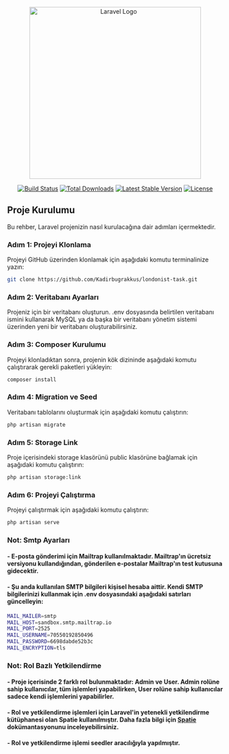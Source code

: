 <p align="center"><a href="https://laravel.com" target="_blank"><img src="https://raw.githubusercontent.com/laravel/art/master/logo-lockup/5%20SVG/2%20CMYK/1%20Full%20Color/laravel-logolockup-cmyk-red.svg" width="400" alt="Laravel Logo"></a></p>

<p align="center">
<a href="https://github.com/laravel/framework/actions"><img src="https://github.com/laravel/framework/workflows/tests/badge.svg" alt="Build Status"></a>
<a href="https://packagist.org/packages/laravel/framework"><img src="https://img.shields.io/packagist/dt/laravel/framework" alt="Total Downloads"></a>
<a href="https://packagist.org/packages/laravel/framework"><img src="https://img.shields.io/packagist/v/laravel/framework" alt="Latest Stable Version"></a>
<a href="https://packagist.org/packages/laravel/framework"><img src="https://img.shields.io/packagist/l/laravel/framework" alt="License"></a>
</p>

## Proje Kurulumu

Bu rehber, Laravel projenizin nasıl kurulacağına dair adımları içermektedir.

### Adım 1: Projeyi Klonlama

Projeyi GitHub üzerinden klonlamak için aşağıdaki komutu terminalinize yazın:

```bash
git clone https://github.com/Kadirbugrakkus/londonist-task.git
```

### Adım 2: Veritabanı Ayarları

Projeniz için bir veritabanı oluşturun. .env dosyasında belirtilen veritabanı ismini kullanarak MySQL ya da başka bir veritabanı yönetim sistemi üzerinden yeni bir veritabanı oluşturabilirsiniz.

### Adım 3: Composer Kurulumu

Projeyi klonladıktan sonra, projenin kök dizininde aşağıdaki komutu çalıştırarak gerekli paketleri yükleyin:

```bash
composer install
```

### Adım 4: Migration ve Seed

Veritabanı tablolarını oluşturmak için aşağıdaki komutu çalıştırın:

```bash
php artisan migrate
```

### Adım 5: Storage Link

Proje içerisindeki storage klasörünü public klasörüne bağlamak için aşağıdaki komutu çalıştırın:

```bash
php artisan storage:link
```

### Adım 6: Projeyi Çalıştırma

Projeyi çalıştırmak için aşağıdaki komutu çalıştırın:

```bash
php artisan serve
```


### Not: Smtp Ayarları

#### - E-posta gönderimi için Mailtrap kullanılmaktadır. Mailtrap'ın ücretsiz versiyonu kullandığından, gönderilen e-postalar Mailtrap'ın test kutusuna gidecektir.
#### - Şu anda kullanılan SMTP bilgileri kişisel hesaba aittir. Kendi SMTP bilgilerinizi kullanmak için .env dosyasındaki aşağıdaki satırları güncelleyin:

```bash
MAIL_MAILER=smtp
MAIL_HOST=sandbox.smtp.mailtrap.io
MAIL_PORT=2525
MAIL_USERNAME=70550192850496
MAIL_PASSWORD=6698dabde52b3c
MAIL_ENCRYPTION=tls
```

### Not: Rol Bazlı Yetkilendirme

#### - Proje içerisinde 2 farklı rol bulunmaktadır: Admin ve User. Admin rolüne sahip kullanıcılar, tüm işlemleri yapabilirken, User rolüne sahip kullanıcılar sadece kendi işlemlerini yapabilirler.
#### - Rol ve yetkilendirme işlemleri için Laravel'in yetenekli yetkilendirme kütüphanesi olan Spatie kullanılmıştır. Daha fazla bilgi için [Spatie](https://spatie.be/docs/laravel-permission/v5/introduction) dokümantasyonunu inceleyebilirsiniz.
#### - Rol ve yetkilendirme işlemi seedler aracılığıyla yapılmıştır.


